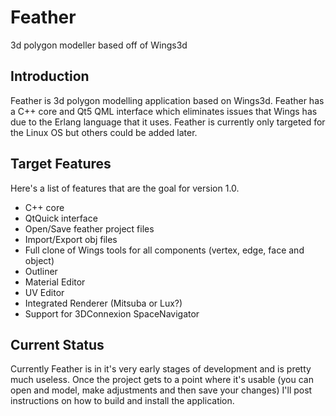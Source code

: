 Feather
=======

3d polygon modeller based off of Wings3d

Introduction
---------------
Feather is 3d polygon modelling application based on Wings3d. Feather has a C++ core and Qt5 QML interface which eliminates issues that Wings has due to the Erlang language that it uses. Feather is currently only targeted for the Linux OS but others could be added later.

Target Features
---------------
Here's a list of features that are the goal for version 1.0.
* C++ core
* QtQuick interface
* Open/Save feather project files
* Import/Export obj files
* Full clone of Wings tools for all components (vertex, edge, face and object)
* Outliner
* Material Editor
* UV Editor
* Integrated Renderer (Mitsuba or Lux?)
* Support for 3DConnexion SpaceNavigator

Current Status
---------------
Currently Feather is in it's very early stages of development and is pretty much useless. Once the project gets to a point where it's usable (you can open and model, make adjustments and then save your changes) I'll post instructions on how to build and install the application. 

